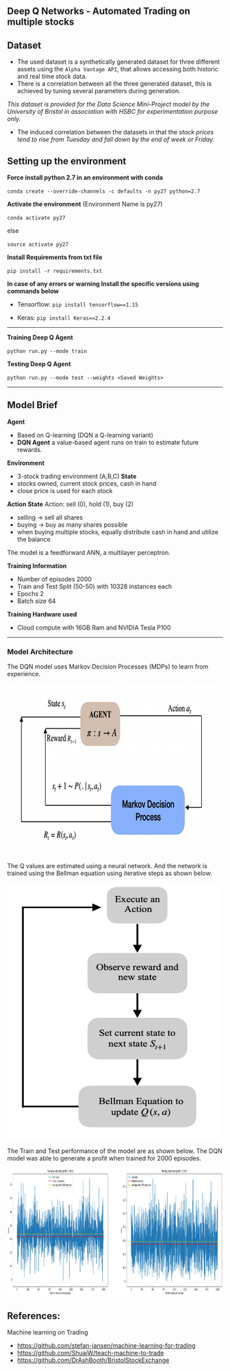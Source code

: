 ## Deep Q Networks - Automated Trading on multiple stocks

## Dataset
- The used dataset is a synthetically generated dataset for three different assets using the `Alpha Vantage API`, that allows accessing both historic and real time stock data.
- There is a correlation between all the three generated dataset, this is achieved by tuning several parameters during generation. 

*This dataset is provided for the Data Science Mini-Project model by the University of Bristol in association with HSBC for experimentation purpose only.*

- The induced correlation between the datasets in that the *stock prices tend to rise from Tuesday and fall down by the end of week or Friday.*


## Setting up the environment

**Force install python 2.7 in an environment with conda**

`conda create --override-channels -c defaults -n py27 python=2.7`

**Activate the environment** (Environment Name is py27)

`conda activate py27`

else

`source activate py27`

**Install Requirements from txt file**

`pip install -r requirements.txt`

**In case of any errors or warning Install the specific versions using commands below**

* Tensorflow: `pip install tensorflow==1.15`

* Keras: `pip install Keras==2.2.4`

---

**Training Deep Q Agent**

`python run.py --mode train`

**Testing Deep Q Agent**

`python run.py --mode test --weights <Saved Weights>`

---
## Model Brief

**Agent**
- Based on Q-learning (DQN a Q-learning variant)
- **DQN Agent** a value-based agent runs on train to estimate future rewards.

**Environment**
- 3-stock trading environment (A,B,C)
**State**
- stocks owned, current stock prices, cash in hand
- close price is used for each stock

**Action State**
Action: sell (0), hold (1), buy (2)
- selling -> sell all shares
- buying -> buy as many shares possible
- when buying multiple stocks, equally distribute cash in hand and utilize the balance

The model is a feedforward ANN, a multilayer perceptron.

**Training Information**
- Number of episodes 2000
- Train and Test Split (50-50) with 10328 instances each
- Epochs 2
- Batch size 64

**Training Hardware used**
- Cloud compute with 16GB Ram and NVIDIA Tesla P100
---
### Model Architecture
The DQN model uses Markov Decision Processes (MDPs) to learn from experience.


<img src="images/markov decision process.png" width="700" height="400">

The Q values are estimated using a neural network. And the network is trained using the Bellman equation using iterative steps as shown below.


<img src="images/bellman equation.png" width="500" height="600">

The Train and Test performance of the model are as shown below. The DQN model was able to generate a profit when trained for 2000 episodes.


<img src = "images/Custom_RL performance.png" width="1000" height="300">


## References: 
Machine learning on Trading
- https://github.com/stefan-jansen/machine-learning-for-trading
- https://github.com/ShuaiW/teach-machine-to-trade
- https://github.com/DrAshBooth/BristolStockExchange
